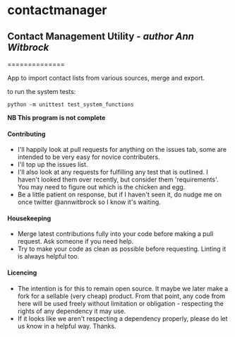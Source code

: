 # contactmanager

## Contact Management Utility     -    *author Ann Witbrock*
==============

App to import contact lists from various sources, merge and export.

to run the system tests:

```
python -m unittest test_system_functions
```



**NB This program is not complete** 
#### Contributing
- I'll happily look at pull requests for anything on the issues tab, some are intended to be very easy for novice contributers.
- I'll top up the issues list.
- I'll also look at any requests for fulfilling any test that is outlined. I haven't looked them over recently, but consider them 'requirements'. You may need to figure out which is the chicken and egg.
- Be a little patient on response, but if I haven't seen it, do nudge me on once twitter @annwitbrock so I know it's waiting.

#### Housekeeping
- Merge latest contributions fully into your code before making a pull request. Ask someone if you need help.
- Try to make your code as clean as possible before requesting. Linting it is always helpful too. 

#### Licencing
- The intention is for this to remain open source. It maybe we later make a fork for a sellable (very cheap) product. From that point, any code from here will be used freely without limitation or obligation - respecting the rights of any dependency it may use.
- If it looks like we aren't respecting a dependency properly, please do let us know in a helpful way. Thanks.

